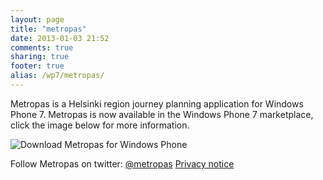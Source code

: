 ```yaml
---
layout: page
title: "metropas"
date: 2013-01-03 21:52
comments: true
sharing: true
footer: true
alias: /wp7/metropas/
---
```


Metropas is a Helsinki region journey planning application for Windows Phone 7. Metropas is now available in the Windows Phone 7 marketplace, click the image below for more information.

![Download Metropas for Windows Phone][marketplaceImg]

Follow Metropas on twitter: [@metropas][metropasTwitter] 
[Privacy notice][privacyNotice]

[metropasTwitter]: http://twitter.com/#!/metropas
[privacyNotice]: /projects/metropas/privacy
[marketplaceImg]: http://mnd.fi/Media/Download-EN-Med.png "Click to Download Metropas for Windows Phone"